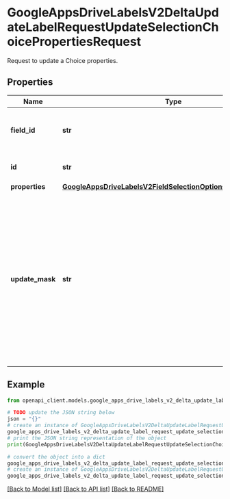 # GoogleAppsDriveLabelsV2DeltaUpdateLabelRequestUpdateSelectionChoicePropertiesRequest

Request to update a Choice properties.

## Properties

Name | Type | Description | Notes
------------ | ------------- | ------------- | -------------
**field_id** | **str** | Required. The Selection Field to update. | [optional] 
**id** | **str** | Required. The Choice to update. | [optional] 
**properties** | [**GoogleAppsDriveLabelsV2FieldSelectionOptionsChoiceProperties**](GoogleAppsDriveLabelsV2FieldSelectionOptionsChoiceProperties.md) |  | [optional] 
**update_mask** | **str** | The fields that should be updated. At least one field must be specified. The root &#x60;properties&#x60; is implied and should not be specified. A single &#x60;*&#x60; can be used as short-hand for updating every field. | [optional] 

## Example

```python
from openapi_client.models.google_apps_drive_labels_v2_delta_update_label_request_update_selection_choice_properties_request import GoogleAppsDriveLabelsV2DeltaUpdateLabelRequestUpdateSelectionChoicePropertiesRequest

# TODO update the JSON string below
json = "{}"
# create an instance of GoogleAppsDriveLabelsV2DeltaUpdateLabelRequestUpdateSelectionChoicePropertiesRequest from a JSON string
google_apps_drive_labels_v2_delta_update_label_request_update_selection_choice_properties_request_instance = GoogleAppsDriveLabelsV2DeltaUpdateLabelRequestUpdateSelectionChoicePropertiesRequest.from_json(json)
# print the JSON string representation of the object
print(GoogleAppsDriveLabelsV2DeltaUpdateLabelRequestUpdateSelectionChoicePropertiesRequest.to_json())

# convert the object into a dict
google_apps_drive_labels_v2_delta_update_label_request_update_selection_choice_properties_request_dict = google_apps_drive_labels_v2_delta_update_label_request_update_selection_choice_properties_request_instance.to_dict()
# create an instance of GoogleAppsDriveLabelsV2DeltaUpdateLabelRequestUpdateSelectionChoicePropertiesRequest from a dict
google_apps_drive_labels_v2_delta_update_label_request_update_selection_choice_properties_request_from_dict = GoogleAppsDriveLabelsV2DeltaUpdateLabelRequestUpdateSelectionChoicePropertiesRequest.from_dict(google_apps_drive_labels_v2_delta_update_label_request_update_selection_choice_properties_request_dict)
```
[[Back to Model list]](../README.md#documentation-for-models) [[Back to API list]](../README.md#documentation-for-api-endpoints) [[Back to README]](../README.md)


